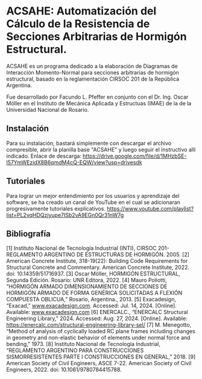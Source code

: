 # ACSAHE: Automatización del Cálculo de la Resistencia de Secciones Arbitrarias de Hormigón Estructural.

ACSAHE es un programa dedicado a la elaboración de Diagramas de Interacción Momento-Normal para secciones arbitrarias de hormigón estructural, basado en la reglamentación CIRSOC 201 de la República Argentina.

Fue desarrollado por Facundo L. Pfeffer en conjunto con el Dr. Ing. Oscar Möller en el Instituto de Mecánica Aplicada y Estructuas (IMAE) de la de la Universidad Nacional de Rosario.
## Instalación

Para su instalación, bastará simplemente con descargar el archivo compresible, abrir la planilla base "ACSAHE" y luego seguir el instructivo allí indicado. Enlace de descarga:
https://drive.google.com/file/d/1MHzbSE-l57YmWEzidX8B6qmdM4cQ-EQW/view?usp=drivesdk 

## Tutoriales
Para lograr un mejor entendimiento por los usuarios y aprendizaje del software, se ha creado un canal de YouTube en el cual se adicionaran progresivamente tutoriales explicativos.
https://www.youtube.com/playlist?list=PL2vqHDQzjyupe7ISb2vA9EGn0Qr31nW7g

## Bibliografía
[1] Instituto Nacional de Tecnología Industrial (INTI), CIRSOC 201- REGLAMENTO ARGENTINO DE ESTRUCTURAS DE HORMIGÓN. 2005.
[2] American Concrete Institute, 318-19(22): Building Code Requirements for Structural Concrete and Commentary. American Concrete Institute, 2022. doi: 10.14359/51716937.
[3] Oscar Möller, HORMIGÓN ESTRUCTURAL, Segunda Edición. Rosario: UNR Editora, 2022.
[4] Mauro Poliotti, “HORMIGÓN ARMADO DIMENSIONAMIENTO DE SECCIONES DE HORMIGÓN ARMADO DE FORMA GENÉRICA SOLICITADAS A FLEXIÓN COMPUESTA OBLICUA,” Rosario, Argentina., 2013.
[5] Exacadesign, “Exacad,” www.exacadesign.com. Accessed: Jul. 14, 2024. [Online]. Available: www.exacadesign.com
[6] ENERCALC., “ENERCALC Structural Engineering Library,” 2024. Accessed: Aug. 27, 2024. [Online]. Available: https://enercalc.com/structural-engineering-library-sel/
[7] M. Menegotto, “Method of analysis of cyclically loaded RC plane frames including changes in geometry and non-elastic behavior of elements under normal force and bending,” 1973.
[8] Instituto Nacional de Tecnología Industrial, “REGLAMENTO ARGENTINO PARA CONSTRUCCIONES SISMORRESISTENTES PARTE I CONSTRUCCIONES EN GENERAL,” 2018.
[9] American Society of Civil Engineers, ASCE 7-22. American Society of Civil Engineers, 2022. doi: 10.1061/9780784415788.